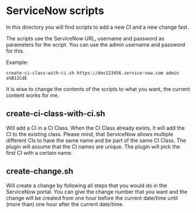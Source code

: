 # ServiceNow scripts

In this directory you will find scripts to add a new CI and a new change fast.

The scripts use the ServiceNow URL, username and password as parameters for the
script. You can use the admin username and password for this.

Example:

`create-ci-class-with-ci.sh https://dev123456.service-now.com admin a%B12CdE`

It is wise to change the contents of the scripts to what you want, the current
content works for me.

## create-ci-class-with-ci.sh

Will add a CI in a CI Class. When the CI Class already exists, it will add the
CI to the existing class. Please mind, that ServiceNow allows multiple different
CIs to have the same name and be part of the same CI Class. The plugin will
assume that the CI names are unique. The plugin will pick the first CI with a
certain name.

## create-change.sh

Will create a change by following all steps that you would do in the ServiceNow
portal. You can give the change number that you want and the change will be
created from one hour before the current date/time until (more than) one hour
after the current date/time.
